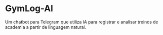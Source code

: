 # GymLog-AI
Um chatbot para Telegram que utiliza IA para registrar e analisar treinos de academia a partir de linguagem natural.
